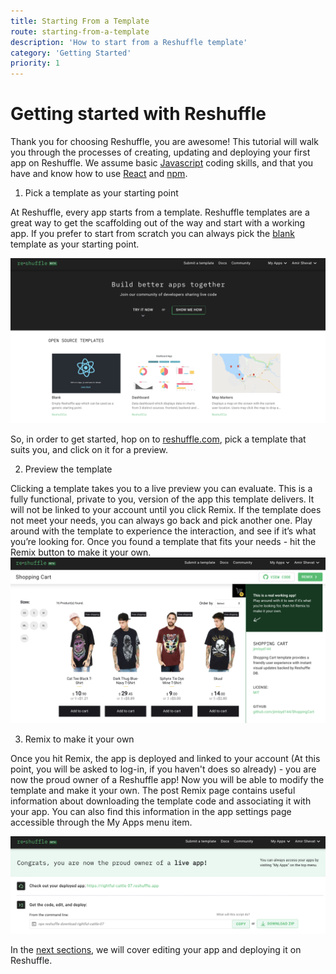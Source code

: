 ```yaml
---
title: Starting From a Template
route: starting-from-a-template
description: 'How to start from a Reshuffle template'
category: 'Getting Started'
priority: 1
---
```


# Getting started with Reshuffle
Thank you for choosing Reshuffle, you are awesome! This tutorial will walk you through the processes of creating, updating and deploying your first app on Reshuffle. We assume basic [Javascript](https://www.w3schools.com/js/) coding skills, and that you have and know how to use [React](https://reactjs.org/) and [npm](https://www.npmjs.com/).

1. Pick a template as your starting point

At Reshuffle, every app starts from a template. Reshuffle templates are a great way to get the scaffolding out of the way and start with a working app. If you prefer to start from scratch you can always pick the [blank](https://reshuffle.com/template/blank) template as your starting point. 

<img src="https://raw.githubusercontent.com/binaris/dev-docs-content/master/assets/getting-started1.png?token=AAR6X626J5Q33VOETDCBBAC5S3ACA" alt="drawing" style="width:600px;"/>

So, in order to get started, hop on to [reshuffle.com](https://reshuffle.com/), pick a template that suits you, and click on it for a preview.

2. Preview the template 

Clicking a template takes you to a live preview you can evaluate. This is a fully functional, private to you, version of the app this template delivers. It will not be linked to your account until you click Remix. If the template does not meet your needs, you can always go back and pick another one. Play around with the template to experience the interaction, and see if it’s what you’re looking for. Once you found a template that fits your needs - hit the Remix button to make it your own. 
<img src="https://raw.githubusercontent.com/binaris/dev-docs-content/master/assets/getting-started2.png?token=AAR6X63QHNNINGGIEAR6DN25S3AU6" alt="drawing" style="width:600px;"/>


3. Remix to make it your own

Once you hit Remix, the app is deployed and linked to your account (At this point, you will be asked to log-in, if you haven't does so already) - you are now the proud owner of a Reshuffle app! Now you will be able to modify the template and make it your own. The post Remix page contains useful information about downloading the template code and associating it with your app. You can also find this information in the app settings page accessible through the My Apps menu item.

<img src="https://raw.githubusercontent.com/binaris/dev-docs-content/master/assets/getting-started3.png?token=AAR6X626MRZ3MKHKMNGKQKC5S3BHE" alt="drawing" style="width:600px;"/>

In the [next sections](https://dev.reshuffle.app/running-locally), we will cover editing your app and deploying it on Reshuffle.



